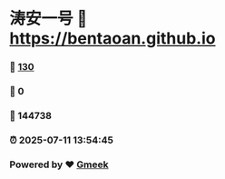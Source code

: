 # 涛安一号 :link: https://bentaoan.github.io 
### :page_facing_up: [130](https://bentaoan.github.io/tag.html) 
### :speech_balloon: 0 
### :hibiscus: 144738 
### :alarm_clock: 2025-07-11 13:54:45 
### Powered by :heart: [Gmeek](https://github.com/Meekdai/Gmeek)
